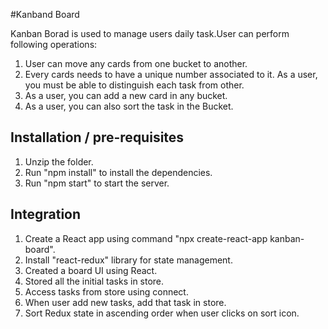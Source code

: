 #Kanband Board

Kanban Borad is used to manage users daily task.User can perform following operations:
1. User can move any cards from one bucket to another.
2. Every cards needs to have a unique number associated to it. As a user,
you must be able to distinguish each task from other.
3. As a user, you can add a new card in any bucket.
4. As a user, you can also sort the task in the Bucket.

## Installation / pre-requisites
1. Unzip the folder.
2. Run "npm install" to install the dependencies.
3. Run "npm start" to start the server.

## Integration
1. Create a React app using command "npx create-react-app kanban-board".
2. Install "react-redux" library for state management.
3. Created a board UI using React.
4. Stored all the initial tasks in store.
5. Access tasks from store using connect.
6. When user add new tasks, add that task in store.
7. Sort Redux state  in ascending order when user clicks on sort icon.

